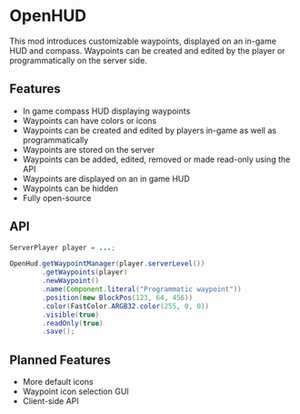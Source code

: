 # OpenHUD

This mod introduces customizable waypoints, displayed on an in-game HUD and compass.
Waypoints can be created and edited by the player or programmatically on the server side.

## Features

- In game compass HUD displaying waypoints
- Waypoints can have colors or icons
- Waypoints can be created and edited by players in-game as well as programmatically
- Waypoints are stored on the server
- Waypoints can be added, edited, removed or made read-only using the API
- Waypoints are displayed on an in game HUD
- Waypoints can be hidden
- Fully open-source

## API

``` java
ServerPlayer player = ...;

OpenHud.getWaypointManager(player.serverLevel())
        .getWaypoints(player)
        .newWaypoint()
        .name(Component.literal("Programmatic waypoint"))
        .position(new BlockPos(123, 64, 456))
        .color(FastColor.ARGB32.color(255, 0, 0))
        .visible(true)
        .readOnly(true)
        .save();
```

## Planned Features

- More default icons
- Waypoint icon selection GUI
- Client-side API
